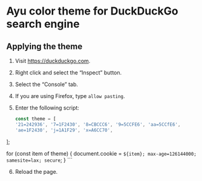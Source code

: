 # Ayu color theme for DuckDuckGo search engine

## Applying the theme 

1. Visit <https://duckduckgo.com>.
2. Right click and select the “Inspect” button.
3. Select the “Console” tab.
4. If you are using Firefox, type `allow pasting`.
5. Enter the following script:

	```js
	const theme = [
	'21=242936', '7=1F2430', '8=CBCCC6', '9=5CCFE6', 'aa=5CCfE6',
	'ae=1F2430', 'j=1A1F29', 'x=A6CC70',
];

for (const item of theme) {
	document.cookie = `${item}; max-age=126144000; samesite=lax; secure`;
}
	```

6. Reload the page.
